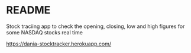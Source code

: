 # README

Stock traciing app to check the opening, closing, low and high figures for some NASDAQ stocks real time

https://dania-stocktracker.herokuapp.com/
